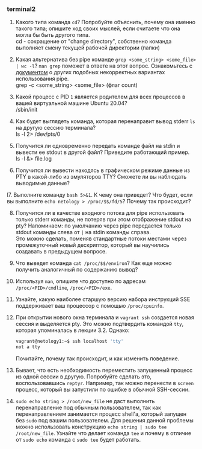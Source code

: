 ### terminal2

1. Какого типа команда `cd`? Попробуйте объяснить, почему она именно такого типа; опишите ход своих мыслей, если считаете что она могла бы быть другого типа.  
cd - сокращение от "change directory", собственно команда выполняет смену текущей рабочей директории (папки)  

2. Какая альтернатива без pipe команде `grep <some_string> <some_file> | wc -l`? `man grep` поможет в ответе на этот вопрос. Ознакомьтесь с [документом](http://www.smallo.ruhr.de/award.html) о других подобных некорректных вариантах использования pipe.  
grep -c <some_string> <some_file>  (флаг count)  

3. Какой процесс с PID `1` является родителем для всех процессов в вашей виртуальной машине Ubuntu 20.04?  
/sbin/init    

4. Как будет выглядеть команда, которая перенаправит вывод stderr `ls` на другую сессию терминала?  
ls -l 2> /dev/pts/0  

5. Получится ли одновременно передать команде файл на stdin и вывести ее stdout в другой файл? Приведите работающий пример.   
ls -l &> file.log

6. Получится ли вывести находясь в графическом режиме данные из PTY в какой-либо из эмуляторов TTY? Сможете ли вы наблюдать выводимые данные?  


l7. Выполните команду `bash 5>&1`. К чему она приведет? Что будет, если вы выполните `echo netology > /proc/$$/fd/5`? Почему так происходит?    


8. Получится ли в качестве входного потока для pipe использовать только stderr команды, не потеряв при этом отображение stdout на pty? Напоминаем: по умолчанию через pipe передается только stdout команды слева от `|` на stdin команды справа.  
Это можно сделать, поменяв стандартные потоки местами через промежуточный новый дескриптор, который вы научились создавать в предыдущем вопросе.  


9. Что выведет команда `cat /proc/$$/environ`? Как еще можно получить аналогичный по содержанию вывод?  


10. Используя `man`, опишите что доступно по адресам `/proc/<PID>/cmdline`, `/proc/<PID>/exe`.  


11. Узнайте, какую наиболее старшую версию набора инструкций SSE поддерживает ваш процессор с помощью `/proc/cpuinfo`.  


12. При открытии нового окна терминала и `vagrant ssh` создается новая сессия и выделяется pty. Это можно подтвердить командой `tty`, которая упоминалась в лекции 3.2. Однако:  

    ```bash
	vagrant@netology1:~$ ssh localhost 'tty'
	not a tty
    ```

	Почитайте, почему так происходит, и как изменить поведение.  
	
	
13. Бывает, что есть необходимость переместить запущенный процесс из одной сессии в другую. Попробуйте сделать это, воспользовавшись `reptyr`. Например, так можно перенести в `screen` процесс, который вы запустили по ошибке в обычной SSH-сессии.  


14. `sudo echo string > /root/new_file` не даст выполнить перенаправление под обычным пользователем, так как перенаправлением занимается процесс shell'а, который запущен без `sudo` под вашим пользователем. Для решения данной проблемы можно использовать конструкцию `echo string | sudo tee /root/new_file`. Узнайте что делает команда `tee` и почему в отличие от `sudo echo` команда с `sudo tee` будет работать.  
